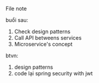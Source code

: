 File note

buổi sau: 
1. Check design patterns
2. Call API betweens services
3. Microservice's concept


btvn: 
1. design patterns
2. code lại spring security with jwt


